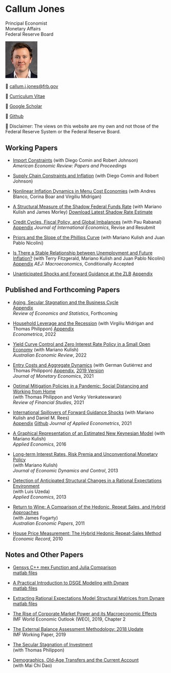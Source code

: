 # Callum Jones

Principal Economist  
Monetary Affairs  
Federal Reserve Board

<img src="img.jpg" alt="Alt Text" width="100"/>  

:email: [callum.j.jones@frb.gov](mailto:callum.j.jones@frb.gov)

:memo: [Curriculum Vitae](files/CallumJones.pdf)  

:book: [Google Scholar](https://scholar.google.com/citations?user=--GNzKcAAAAJ&hl=en)  

:floppy_disk: [Github](https://github.com/callumjones)

:bookmark: Disclaimer: The views on this website are my own and not those of the Federal Reserve System or the Federal Reserve Board.

## Working Papers

- [Import Constraints](https://www.nber.org/papers/w32072) (with Diego Comin and Robert Johnson)  
*American Economic Review: Papers and Proceedings*

- [Supply Chain Constraints and Inflation](./files/constraints_inflation.pdf) (with Diego Comin and Robert Johnson)  

- [Nonlinear Inflation Dynamics in Menu Cost Economies](./files/bbjm_v7.pdf)  (with Andres Blanco, Corina Boar and Virgiliu Midrigan)

- [A Structural Measure of the Shadow Federal Funds Rate](./files/shadowrate.pdf) (with Mariano Kulish and James Morley) 
[Download Latest Shadow Rate Estimate](https://github.com/callumjones/shadow-rate)

- [Credit Cycles, Fiscal Policy, and Global Imbalances](https://www.imf.org/en/Publications/WP/Issues/2021/02/19/Credit-Cycles-Fiscal-Policy-and-Global-Imbalances-50084) (with Pau Rabanal)  
[Appendix](./files/fin_cycles_appendix.pdf) 
*Journal of International Economics*, Revise and Resubmit

- [Priors and the Slope of the Phillips Curve](./files/jkn_priors.pdf) (with Mariano Kulish and Juan Pablo Nicolini)

- [Is There a Stable Relationship between Unemployment and Future Inflation?](./files/phillipscurve.pdf) (with Terry Fitzgerald, Mariano Kulish and Juan Pablo Nicolini)  
[Appendix](./files/fjkn_aej_macro_appendix.pdf) 
*AEJ: Macroeconomics*, Conditionally Accepted

- [Unanticipated Shocks and Forward Guidance at the ZLB](./files/ZLB.pdf)  [Appendix](./files/ZLB_appendix.pdf)

## Published and Forthcoming Papers

- [Aging, Secular Stagnation and the Business Cycle](./files/demo.pdf)  
[Appendix](./files/demo_appendix.pdf)  
*Review of Economics and Statistics*, Forthcoming

- [Household Leverage and the Recession](./files/hholddebt.pdf) (with Virgiliu Midrigan and Thomas Philippon) 
[Appendix](./files/hholddebt_appendix.pdf)  
*Econometrica*, 2022

- [Yield Curve Control and Zero Interest Rate Policy in a Small Open Economy](https://onlinelibrary.wiley.com/doi/10.1111/1467-8462.12484) (with Mariano Kulish)  
*Australian Economic Review*, 2022

- [Entry Costs and Aggregate Dynamics](./files/entrycosts_agg.pdf) (with German Gutiérrez and Thomas Philippon) 
[Appendix](./files/entrycosts_agg_appendix.pdf), [2019 Version](./files/entrycosts.pdf)  
*Journal of Monetary Economics*, 2021

- [Optimal Mitigation Policies in a Pandemic: Social Distancing and Working from Home](./files/covid.pdf)  
        (with Thomas Philippon and Venky Venkateswaran)  
        *Review of Financial Studies*, 2021

- [International Spillovers of Forward Guidance Shocks](https://doi.org/10.1002/jae.2858)  (with Mariano Kulish and Daniel M. Rees)  
[Appendix](./files/OpenFG_appendix.pdf) [Github](https://github.com/callumjones/fg-spillovers)
*Journal of Applied Econometrics*, 2021

- [A Graphical Representation of an Estimated New Keynesian Model](./files/graphical.pdf) (with Mariano Kulish)  
        *Applied Economics*, 2016

- [Long-term Interest Rates, Risk Premia and Unconventional Monetary Policy](./files/long_term.pdf)  
        (with Mariano Kulish)  
        *Journal of Economic Dynamics and Control*, 2013

- [Detection of Anticipated Structural Changes in a Rational Expectations Environment](./files/anticipated.pdf)  
        (with Luis Uzeda)  
        *Applied Economics*, 2013

- [Return to Wine: A Comparison of the Hedonic, Repeat Sales, and Hybrid Approaches](https://onlinelibrary.wiley.com/doi/abs/10.1111/j.1467-8454.2011.00416.x)  
        (with James Fogarty)  
        *Australian Economic Papers*, 2011

- [House Price Measurement: The Hybrid Hedonic Repeat-Sales Method](https://onlinelibrary.wiley.com/doi/abs/10.1111/j.1475-4932.2009.00596.x)  
        *Economic Record*, 2010

## Notes and Other Papers

- [Gensys C++ mex Function and Julia Comparison](./files/gensys_mex.pdf)  
        [matlab files](./files/cpp_gensys.zip)

- [A Practical Introduction to DSGE Modeling with Dynare](./files/dynare_man.pdf)  
        [matlab files](./files/dynare_man_files.zip)

- [Extracting Rational Expectations Model Structural Matrices from Dynare](./files/dynare_str.pdf)  
        [matlab files](./files/dynare_str_files.zip)

- [The Rise of Corporate Market Power and its Macroeconomic Effects](https://www.imf.org/en/Publications/WEO/Issues/2019/03/28/world-economic-outlook-april-2019)  
        IMF World Economic Outlook (WEO), 2019, Chapter 2

- [The External Balance Assessment Methodology: 2018 Update](https://www.imf.org/en/Publications/WP/Issues/2019/03/19/The-External-Balance-Assessment-Methodology-2018-Update-46643)  
        IMF Working Paper, 2019

- [The Secular Stagnation of Investment](./files/qzlb.pdf)  
        (with Thomas Philippon)

- [Demographics, Old-Age Transfers and the Current Account](./files/democa.pdf)  
        (with Mai Chi Dao)
